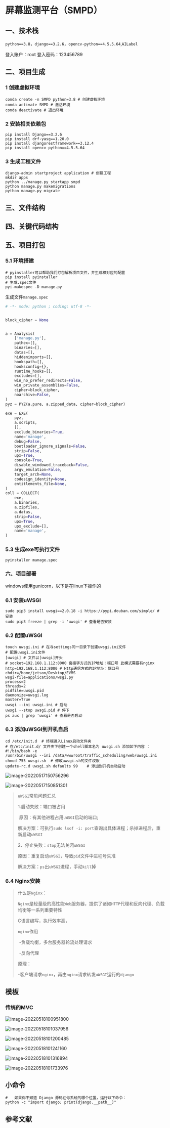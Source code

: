 # 屏幕监测平台（SMPD）

## 一、技术栈

``python==3.8``，``django==3.2.6``，``opencv-python==4.5.5.64``,``AILabel``

登入账户：root
登入密码：123456789

## 二、项目生成

### 1  创建虚拟环境

```shell
conda create -n SMPD python=3.8 # 创建虚拟环境
conda activate SMPD # 激活环境
conda deactivate # 退出环境
```

### 2 安装相关依赖包

```shell
pip install Django==3.2.6
pip install drf-yasg==1.20.0
pip install djangorestframework==3.12.4
pip install opencv-python==4.5.5.64

```

### 3 生成工程文件

```shell
django-admin startproject application # 创建工程
mkdir apps
python ../manage.py startapp smpd
python manage.py makemigrations
python manage.py migrate
```

## 三、文件结构







## 四、关键代码结构







## 五、项目打包

### 5.1 环境搭建

```shell
# pyinstaller可以帮助我们打包解析项目文件，并生成相对应的配置
pip install pyinstaller
# 生成.spec文件
pyi-makespec -D manage.py
```

生成文件``manage.spec``

```python
# -*- mode: python ; coding: utf-8 -*-


block_cipher = None


a = Analysis(
    ['manage.py'],
    pathex=[],
    binaries=[],
    datas=[],
    hiddenimports=[],
    hookspath=[],
    hooksconfig={},
    runtime_hooks=[],
    excludes=[],
    win_no_prefer_redirects=False,
    win_private_assemblies=False,
    cipher=block_cipher,
    noarchive=False,
)
pyz = PYZ(a.pure, a.zipped_data, cipher=block_cipher)

exe = EXE(
    pyz,
    a.scripts,
    [],
    exclude_binaries=True,
    name='manage',
    debug=False,
    bootloader_ignore_signals=False,
    strip=False,
    upx=True,
    console=True,
    disable_windowed_traceback=False,
    argv_emulation=False,
    target_arch=None,
    codesign_identity=None,
    entitlements_file=None,
)
coll = COLLECT(
    exe,
    a.binaries,
    a.zipfiles,
    a.datas,
    strip=False,
    upx=True,
    upx_exclude=[],
    name='manage',
)
```

### 5.3 生成exe可执行文件

```
pyinstaller manage.spec
```

### 六、项目部署

windows使用gunicorn，以下是在linux下操作的

### 6.1 安装uWSGI

```shell
sudo pip3 install uwsgi==2.0.18 -i https://pypi.douban.com/simple/ # 安装
sudo pip3 freeze | grep -i 'uwsgi' # 查看是否安装
```

### 6.2 配置uWSGI

```shell
touch uwsgi.ini # 在与settings同一目录下创建uwsgi.ini文件
# 配置uwsgi.ini文件
[uwsgi] # 文件以[uwsgi]开头
# socket=192.168.1.112:8000 套接字方式的IP地址：端口号 此模式需要有nginx
http=192.168.1.112:8000 # Http通信方式的IP地址：端口号
chdir=/home/jetson/Desktop/EVMS
wsgi-file=applications/wsgi.py
process=2
threads=2
pidfile=uwsgi.pid
daemonize=uwsgi.log
master=True
uwsgi --ini uwsgi.ini # 启动
uwsgi --stop uwsgi.pid # 停下
ps aux | grep 'uwsgi' # 查看是否启动
```

### 6.3 添加uWSGI到开机自启

```shell
cd /etc/init.d	# 终端进入Linux启动文件夹
# 在/etc/init.d/ 文件夹下创建一个shell脚本名为 uwsgi.sh 添加如下内容 ：
#!/bin/bash -e
/usr/bin/uwsgi --ini /data/wwwroot/traffic_scheduling/web/uwsgi.ini
chmod 755 uwsgi.sh	# 修改uwsgi.sh的文件权限
update-rc.d uwsgi.sh defaults 99	# 添加到开机自动启动
```

![image-20220517150756296](https://cdn.jsdelivr.net/gh/Huikerr/ImageBed/typora/image-20220517150756296.png)

![image-20220517150851301](https://cdn.jsdelivr.net/gh/Huikerr/ImageBed/typora/image-20220517150851301.png)

> ``uWSGI``常见问题汇总
>
> 1.启动失败：端口被占用
>
> ​	原因：有其他进程占用``uWSGI``启动的端口;
>
> ​	解决方案：可执行``sudo lsof -i: port``查询出具体进程；杀掉进程后，重新启动``uWSGI``
>
> 2、停止失败：``stop``无法关闭``uWSGI``
>
> ​	原因：重复启动``uWSGI``，导致``pid``文件中进程号失准
>
> ​	解决方案：``ps``出``uWSGI``进程，手动``kill``掉

### 6.4 Nginx安装

> 什么是``Nginx``：
>
> ``Nginx``是轻量级的高性能``Web``服务器，提供了诸如``HTTP``代理和反向代理、负载均衡等一系列重要特性
>
> C语言编写，执行效率高，
>
> ``nginx``作用
>
> ​	-负载均衡，多台服务器轮流处理请求
>
> ​	-反向代理
>
> 原理：
>
> ​	-客户端请求``nginx``，再由``nginx``请求转发``uWSGI``运行的``django``

## 模板

### 传统的MVC

![image-20220518100951800](https://cdn.jsdelivr.net/gh/Huikerr/ImageBed/typora/image-20220518100951800.png)

![image-20220518101037956](https://cdn.jsdelivr.net/gh/Huikerr/ImageBed/typora/image-20220518101037956.png)

![image-20220518101200485](https://cdn.jsdelivr.net/gh/Huikerr/ImageBed/typora/image-20220518101200485.png)

![image-20220518101241160](https://cdn.jsdelivr.net/gh/Huikerr/ImageBed/typora/image-20220518101241160.png)

![image-20220518101316894](https://cdn.jsdelivr.net/gh/Huikerr/ImageBed/typora/image-20220518101316894.png)

![image-20220518101733976](https://cdn.jsdelivr.net/gh/Huikerr/ImageBed/typora/image-20220518101733976.png)



## 小命令

```shell
#	如果你不知道 Django 源码在你系统的哪个位置，运行以下命令：
python -c "import django; print(django.__path__)"

```



## 参考文献

[1]:https://www.djangoproject.com/	"django官网"
[2]:http://ailabel.com.cn/public/ailabel/api/index.html#1	"AILabel"
[3]:https://blog.csdn.net/weixin_45543571/article/details/115705967	"关于在django框架中在admin页面下添加自定义按钮并实现功能"




